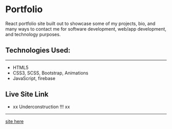 # Portfolio

React portfolio site built out to showcase some of my projects, bio, and many ways to contact me for software development, web/app development, and technology purposes. 


## Technologies Used:
____
* HTML5 
* CSS3, SCSS, Bootstrap, Animations
* JavaScript, firebase


## Live Site Link

- xx Underconstruction !!! xx 
___


[site here ](https://reggie-green.netlify.app/)
